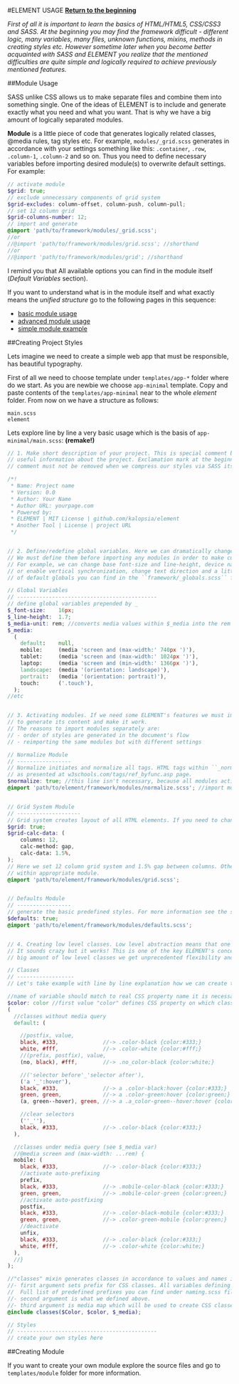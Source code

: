 #ELEMENT USAGE
**[Return to the beginning](https://github.com/kalopsia/element/blob/master/docs/0_preface.md)**<br/>

*First of all it is important to learn the basics of HTML/HTML5, CSS/CSS3 and SASS. At the beginning you may find the framework difficult - different logic, many variables, many files, unknown functions, mixins, methods in creating styles etc. However sometime later when you become better acquainted with SASS and ELEMENT you realize that the mentioned difficulties are quite simple and logically required to achieve previously mentioned features.*

##Module Usage

SASS unlike CSS allows us to make separate files and combine them into something single. One of the ideas of ELEMENT is to include and generate exactly what you need and what you want. That is why we have a big amount of logically separated modules.

**Module** is a little piece of code that generates logically related classes, @media rules, tag styles etc. For example, ``modules/_grid.scss`` generates in accordance with your settings something like this: ``.container``, ``.row``, ``.column-1``, ``.column-2`` and so on. Thus you need to define necessary variables before importing desired module(s) to overwrite default settings. For example:
```SCSS
// activate module
$grid: true;
// exclude unnecessary components of grid system
$grid-excludes: column-offset, column-push, column-pull;
// set 12 column grid
$grid-columns-number: 12;
// import and generate
@import 'path/to/framework/modules/_grid.scss';
//or
//@import 'path/to/framework/modules/grid.scss'; //shorthand
//or
//@import 'path/to/framework/modules/grid'; //shorthand
```
I remind you that
All available options you can find in the module itself (*Default Variables* section).

If you want to understand what is in the module itself and what exactly means the *unified structure* go to the following pages in this sequence:
- [basic module usage](https://github.com/kalopsia/element/blob/master/docs/module/0_module-basic-usage.scss)
- [advanced module usage](https://github.com/kalopsia/element/blob/master/docs/module/1_module-advanced-usage.scss)
- [simple module example](https://github.com/kalopsia/element/blob/master/docs/module/2_module-example.scss)

##Creating Project Styles

Lets imagine we need to create a simple web app that must be responsible, has beautiful typography.

First of all we need to choose template under ``templates/app-*`` folder where do we start. As you are newbie we choose ``app-minimal`` template. Copy and paste contents of the ``templates/app-minimal`` near to the whole *element* folder. From now on we have a structure as follows:

```
main.scss
element
```

Lets explore line by line a very basic usage which is the basis of ``app-minimal/main.scss``: **(remake!)**

```SCSS
// 1. Make short description of your project. This is special comment block that gives strangers
// useful information about the project. Exclamation mark at the beginning indicates that the
// comment must not be removed when we compress our styles via SASS itself or third-party tools

/*!
 * Name: Project name
 * Version: 0.0
 * Author: Your Name
 * Author URL: yourpage.com
 * Powered by:
 * ELEMENT | MIT License | github.com/kalopsia/element
 * Another Tool | License | project URL
 */


// 2. Define/redefine global variables. Here we can dramatically change the base ELEMENT's behavior.
// We must define them before importing any modules in order to make custom variables work.
// For example, we can change base font-size and line-height, device names and width range, disable
// or enable vertical synchronization, change text direction and a little bit more. A complete list
// of default globals you can find in the ``framework/_globals.scss`` file.

// Global Variables
// --------------------------------------------
// define global variables prepended by _
$_font-size:    16px;
$_line-height:  1.7;
$_media-unit: rem; //converts media values within $_media into the rem unit
$_media:
  (
    default:    null,
    mobile:     (media 'screen and (max-width:' 740px ')'),
    tablet:     (media 'screen and (max-width:' 1024px ')'),
    laptop:     (media 'screen and (min-width:' 1366px ')'),
    landscape:  (media '(orientation: landscape)'),
    portrait:   (media '(orientation: portrait)'),
    touch:      ('.touch'),
  );
//etc


// 3. Activating modules. If we need some ELEMENT's features we must import each module separately
// to generate its content and make it work.
// The reasons to import modules separately are:
// - order of styles are generated in the document's flow
// - reimporting the same modules but with different settings

// Normalize Module
// -----------------
// Normalize initiates and normalize all tags. HTML tags within ``_normalize.scss`` are grouped by function
// as presented at w3schools.com/tags/ref_byfunc.asp page.
$normalize: true; //this line isn't necessary, because all modules active by default
@import 'path/to/element/framework/modules/normalize.scss'; //import module


// Grid System Module
// --------------------
// Grid system creates layout of all HTML elements. If you need to change grid settings make the following:
$grid: true;
$grid-calc-data: (
    columns: 12,
    calc-method: gap,
    calc-data: 1.5%,
);
// Here we set 12 column grid system and 1.5% gap between columns. Other available options you can find
// within appropriate module.
@import 'path/to/element/framework/modules/grid.scss';


// Defaults Module
// -----------------
// generate the basic predefined styles. For more information see the source code
$defaults: true;
@import 'path/to/element/framework/modules/defaults.scss';


// 4. Creating low level classes. Low level abstraction means that one class contains only one CSS property.
// It sounds crazy but it works! This is one of the key ELEMENT's concepts. Due to
// big amount of low level classes we get unprecedented flexibility and uniqueness in building design.

// Classes
// ------------------
// Let's take example with line by line explanation how we can create them easily:

//name of variable should match to real CSS property name it is necessary to improve readability in a future
$color: color //first value "color" defines CSS property on which classes will be based
(
  //classes without media query
  default: (

    //postfix, value,
    black, #333,              //-> .color-black {color:#333;}
    white, #fff,              //-> .color-white {color:#fff;}
    //(prefix, postfix), value,
    (no, black), #fff,        //-> .no_color-black {color:white;}

    //('selector before'_'selector after'),
    ('a '_':hover'),
    black, #333,              //-> a .color-black:hover {color:#333;}
    green, green,             //-> a .color-green:hover {color:green;}
    (a, green--hover), green, //-> a .a_color-green--hover:hover {color:green;}

    //clear selectors
    (''_''),
    black, #333,              //-> .color-black {color:#333;}
  ),

  //classes under media query (see $_media var)
  //@media screen and (max-width: ...rem) {
  mobile: (
    black, #333,              //-> .color-black {color:#333;}
    //activate auto-prefixing
    prefix,
    black, #333,              //-> .mobile-color-black {color:#333;}
    green, green,             //-> .mobile-color-green {color:green;}
    //activate auto-postfixing
    postfix,
    black, #333,              //-> .color-black-mobile {color:#333;}
    green, green,             //-> .color-green-mobile {color:green;}
    //deactivate
    unfix,
    black, #333,              //-> .color-black {color:#333;}
    white, #fff,              //-> .color-white {color:white;}
  ),
  //}
);

//"classes" mixin generates classes in accordance to values and names inside $color variable
//- first argument sets prefix for CSS classes. All variables defining CSS prefixes begin with a capital.
//  Full list of predefined prefixes you can find under naming.scss file
//- second argument is what we defined above.
//- third argument is media map which will be used to create CSS classes under media queries;
@include classes($Color, $color, $_media);

// Styles
// --------------------------------------------
// create your own styles here

```

##Creating Module

If you want to create your own module explore the source files and go to ``templates/module`` folder
for more information.

